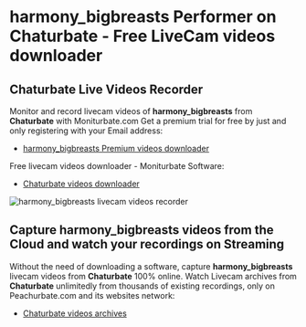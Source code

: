 # harmony_bigbreasts Performer on Chaturbate - Free LiveCam videos downloader

## Chaturbate Live Videos Recorder

Monitor and record livecam videos of **harmony_bigbreasts** from **Chaturbate** with Moniturbate.com
Get a premium trial for free by just and only registering with your Email address:
* [harmony_bigbreasts Premium videos downloader](https://moniturbate.com/request-demo-licence-key.html)

Free livecam videos downloader - Moniturbate Software:
* [Chaturbate videos downloader](https://moniturbate.com/moniturbate-download-software.html)

![harmony_bigbreasts livecam videos recorder](https://peachurnet.com/templates/moniturbate-software.png)


## Capture harmony_bigbreasts videos from the Cloud and watch your recordings on Streaming

Without the need of downloading a software, capture **harmony_bigbreasts** livecam videos from **Chaturbate** 100% online.
Watch Livecam archives from **Chaturbate** unlimitedly from thousands of existing recordings, only on Peachurbate.com and its websites network:
* [Chaturbate videos archives](https://peachurnet.com/)
